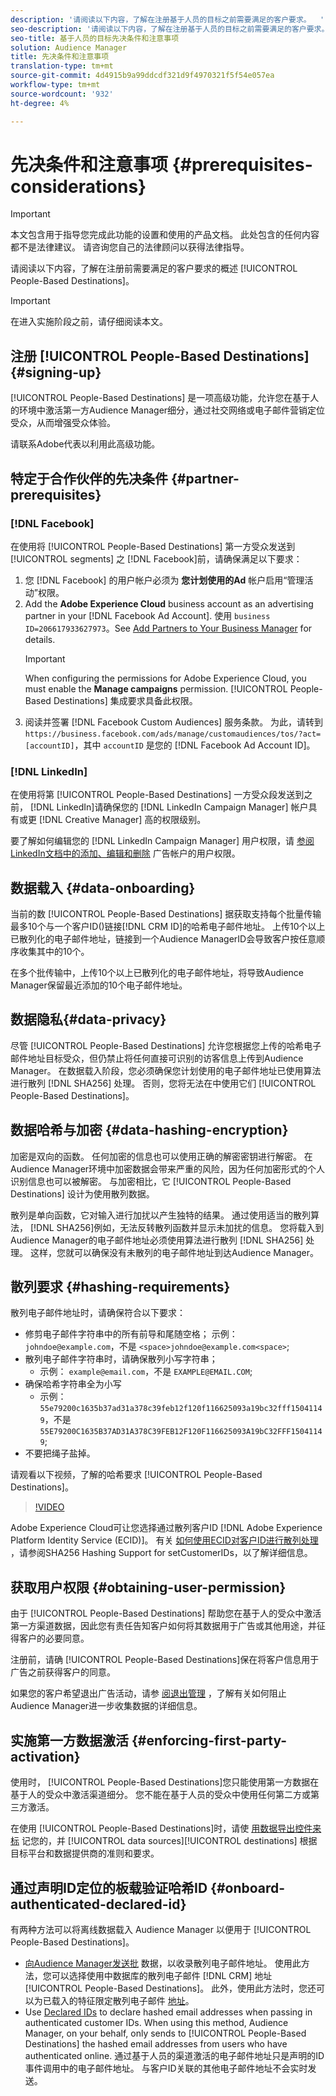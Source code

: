 ```yaml
---
description: '请阅读以下内容，了解在注册基于人员的目标之前需要满足的客户要求。  '
seo-description: '请阅读以下内容，了解在注册基于人员的目标之前需要满足的客户要求。  '
seo-title: 基于人员的目标先决条件和注意事项
solution: Audience Manager
title: 先决条件和注意事项
translation-type: tm+mt
source-git-commit: 4d4915b9a99ddcdf321d9f4970321f5f54e057ea
workflow-type: tm+mt
source-wordcount: '932'
ht-degree: 4%

---
```



# 先决条件和注意事项 {#prerequisites-considerations}

>[!IMPORTANT]
>本文包含用于指导您完成此功能的设置和使用的产品文档。 此处包含的任何内容都不是法律建议。 请咨询您自己的法律顾问以获得法律指导。

请阅读以下内容，了解在注册前需要满足的客户要求的概述 [!UICONTROL People-Based Destinations]。

>[!IMPORTANT]
> 在进入实施阶段之前，请仔细阅读本文。

## 注册 [!UICONTROL People-Based Destinations] {#signing-up}

[!UICONTROL People-Based Destinations] 是一项高级功能，允许您在基于人的环境中激活第一方Audience Manager细分，通过社交网络或电子邮件营销定位受众，从而增强受众体验。

请联系Adobe代表以利用此高级功能。

## 特定于合作伙伴的先决条件 {#partner-prerequisites}

### [!DNL Facebook]

在使用将 [!UICONTROL People-Based Destinations] 第一方受众发送到 [!UICONTROL segments] 之 [!DNL Facebook]前，请确保满足以下要求：

1. 您 [!DNL Facebook] 的用户帐户必须为 **您计划使用的Ad** 帐户启用“管理活动”权限。
2. Add the **Adobe Experience Cloud** business account as an advertising partner in your [!DNL Facebook Ad Account]. 使用 `business ID=206617933627973`。See [Add Partners to Your Business Manager](https://www.facebook.com/business/help/1717412048538897) for details.
   >[!IMPORTANT]
   > When configuring the permissions for Adobe Experience Cloud, you must enable the **Manage campaigns** permission. [!UICONTROL People-Based Destinations] 集成要求具备此权限。
3. 阅读并签署 [!DNL Facebook Custom Audiences] 服务条款。 为此，请转到 `https://business.facebook.com/ads/manage/customaudiences/tos/?act=[accountID]`，其中 `accountID` 是您的 [!DNL Facebook Ad Account ID]。

### [!DNL LinkedIn]

在使用将第 [!UICONTROL People-Based Destinations] 一方受众段发送到之前， [!DNL LinkedIn]请确保您的 [!DNL LinkedIn Campaign Manager] 帐户具有或更 [!DNL Creative Manager] 高的权限级别。

要了解如何编辑您的 [!DNL LinkedIn Campaign Manager] 用户权限，请 [参阅LinkedIn文档中的添加、编辑和删除](https://www.linkedin.com/help/lms/answer/5753) 广告帐户的用户权限。

## 数据载入 {#data-onboarding}

当前的数 [!UICONTROL People-Based Destinations] 据获取支持每个批量传输最多10个与一个客户ID()链接[!DNL CRM ID]的哈希电子邮件地址。 上传10个以上已散列化的电子邮件地址，链接到一个Audience ManagerID会导致客户按任意顺序收集其中的10个。

在多个批传输中，上传10个以上已散列化的电子邮件地址，将导致Audience Manager保留最近添加的10个电子邮件地址。

## 数据隐私{#data-privacy}

尽管 [!UICONTROL People-Based Destinations] 允许您根据您上传的哈希电子邮件地址目标受众，但仍禁止将任何直接可识别的访客信息上传到Audience Manager。 在数据载入阶段，您必须确保您计划使用的电子邮件地址已使用算法进行散列 [!DNL SHA256] 处理。 否则，您将无法在中使用它们 [!UICONTROL People-Based Destinations]。

## 数据哈希与加密 {#data-hashing-encryption}

加密是双向的函数。 任何加密的信息也可以使用正确的解密密钥进行解密。 在Audience Manager环境中加密数据会带来严重的风险，因为任何加密形式的个人识别信息也可以被解密。 与加密相比，它 [!UICONTROL People-Based Destinations] 设计为使用散列数据。

散列是单向函数，它对输入进行加扰以产生独特的结果。 通过使用适当的散列算法， [!DNL SHA256]例如，无法反转散列函数并显示未加扰的信息。 您将载入到Audience Manager的电子邮件地址必须使用算法进行散列 [!DNL SHA256] 处理。 这样，您就可以确保没有未散列的电子邮件地址到达Audience Manager。

## 散列要求 {#hashing-requirements}

散列电子邮件地址时，请确保符合以下要求：

* 修剪电子邮件字符串中的所有前导和尾随空格； 示例： `johndoe@example.com`，不是 `<space>johndoe@example.com<space>`;
* 散列电子邮件字符串时，请确保散列小写字符串；
   * 示例： `example@email.com`，不是 `EXAMPLE@EMAIL.COM`;
* 确保哈希字符串全为小写
   * 示例： `55e79200c1635b37ad31a378c39feb12f120f116625093a19bc32fff15041149`，不是 `55E79200C1635B37AD31A378C39FEB12F120F116625093A19bC32FFF15041149`;
* 不要把绳子盐掉。

请观看以下视频，了解的哈希要求 [!UICONTROL People-Based Destinations]。

>[!VIDEO](https://video.tv.adobe.com/v/29003/)

Adobe Experience Cloud可让您选择通过散列客户ID [!DNL Adobe Experience Platform Identity Service (ECID)]。 有关 [如何使用ECID对客户ID进行散列处理](https://docs.adobe.com/content/help/en/id-service/using/reference/hashing-support.html) ，请参阅SHA256 Hashing Support for setCustomerIDs，以了解详细信息。

## 获取用户权限 {#obtaining-user-permission}

由于 [!UICONTROL People-Based Destinations] 帮助您在基于人的受众中激活第一方渠道数据，因此您有责任告知客户如何将其数据用于广告或其他用途，并征得客户的必要同意。

注册前，请确 [!UICONTROL People-Based Destinations]保在将客户信息用于广告之前获得客户的同意。

如果您的客户希望退出广告活动，请参 [阅退出管理](../../overview/data-security-and-privacy/data-privacy-requests.md) ，了解有关如何阻止Audience Manager进一步收集数据的详细信息。

## 实施第一方数据激活 {#enforcing-first-party-activation}

使用时， [!UICONTROL People-Based Destinations]您只能使用第一方数据在基于人的受众中激活渠道细分。 您不能在基于人员的受众中使用任何第二方或第三方激活。

在使用 [!UICONTROL People-Based Destinations]时，请使 [用数据导出控件来标](../data-export-controls.md) 记您的，并 [!UICONTROL data sources][!UICONTROL destinations] 根据目标平台和数据提供商的准则和要求。

## 通过声明ID定位的板载验证哈希ID {#onboard-authenticated-declared-id}

有两种方法可以将离线数据载入 Audience Manager 以便用于 [!UICONTROL People-Based Destinations]。

* [向Audience Manager发送批](../../integration/sending-audience-data/batch-data-transfer-explained/batch-data-transfer-overview.md) 数据，以收录散列电子邮件地址。 使用此方法，您可以选择使用中数据库的散列电子邮件 [!DNL CRM] 地址 [!UICONTROL People-Based Destinations]。 此外，使用此方法时，您还可以为已载入的特征限定散列电子邮件 [地址](../traits/trait-and-segment-qualification-reference.md)。
* Use [Declared IDs](../declared-ids.md) to declare hashed email addresses when passing in authenticated customer IDs. When using this method, Audience Manager, on your behalf, only sends to [!UICONTROL People-Based Destinations] the hashed email addresses from users who have authenticated online. 通过基于人员的渠道激活的电子邮件地址只是声明的ID事件调用中的电子邮件地址。 与客户ID关联的其他电子邮件地址不会实时发送。
